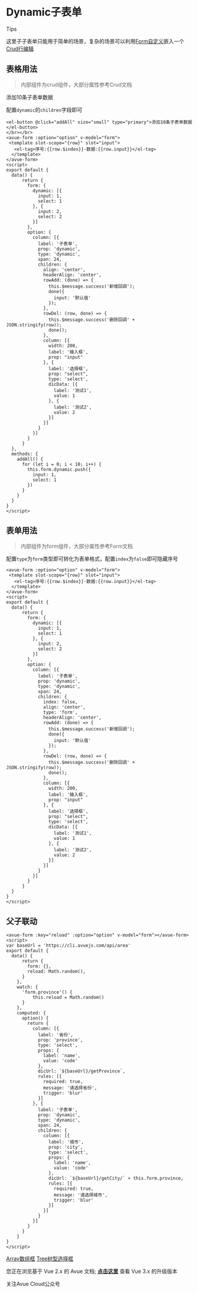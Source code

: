 Dynamic子表单
==========

Tips

这里子子表单只能用于简单的场景，复杂的场景可以利用[Form自定义](https://v2.avuejs.com/form/form-slot/)嵌入一个[Crud行编辑](https://v2.avuejs.com/crud/crud-cell)

表格用法
----------------------------------------------------------------------------------------

> 内部组件为crud组件，大部分属性参考Crud文档

添加10条子表单数据  

配置`dynamic`的`children`字段即可

```vue
<el-button @click="addAll" size="small" type="primary">添加10条子表单数据</el-button>
</br></br>
<avue-form :option="option" v-model="form">
 <template slot-scope="{row}" slot="input">
   <el-tag>序号:{{row.$index}}-数据:{{row.input}}</el-tag>
  </template>
</avue-form>
<script>
export default {
  data() {
      return {
        form: {
          dynamic: [{
            input: 1,
            select: 1
          }, {
            input: 2,
            select: 2
          }]
        },
        option: {
          column: [{
            label: '子表单',
            prop: 'dynamic',
            type: 'dynamic',
            span: 24,
            children: {
              align: 'center',
              headerAlign: 'center',
              rowAdd: (done) => {
                this.$message.success('新增回调');
                done({
                  input: '默认值'
                });
              },
              rowDel: (row, done) => {
                this.$message.success('删除回调' + JSON.stringify(row));
                done();
              },
              column: [{
                width: 200,
                label: '输入框',
                prop: "input"
              }, {
                label: '选择框',
                prop: "select",
                type: 'select',
                dicData: [{
                  label: '测试1',
                  value: 1
                }, {
                  label: '测试2',
                  value: 2
                }]
              }]
            }
          }]
        }
      }
  },
  methods: {
    addAll() {
      for (let i = 0; i < 10; i++) {
        this.form.dynamic.push({
          input: 1,
          select: 1
        })
      }
    }
  }
}
</script>
```

表单用法
----------------------------------------------------------------------------------------

> 内部组件为form组件，大部分属性参考Form文档

配置`type`为`form`类型即可转化为表单格式，配置`index`为`false`即可隐藏序号

```vue
<avue-form :option="option" v-model="form">
 <template slot-scope="{row}" slot="input">
   <el-tag>序号:{{row.$index}}-数据:{{row.input}}</el-tag>
  </template>
</avue-form>
<script>
export default {
  data() {
      return {
        form: {
          dynamic: [{
            input: 1,
            select: 1
          }, {
            input: 2,
            select: 2
          }]
        },
        option: {
          column: [{
            label: '子表单',
            prop: 'dynamic',
            type: 'dynamic',
            span: 24,
            children: {
              index: false,
              align: 'center',
              type: 'form',
              headerAlign: 'center',
              rowAdd: (done) => {
                this.$message.success('新增回调');
                done({
                  input: '默认值'
                });
              },
              rowDel: (row, done) => {
                this.$message.success('删除回调' + JSON.stringify(row));
                done();
              },
              column: [{
                width: 200,
                label: '输入框',
                prop: "input"
              }, {
                label: '选择框',
                prop: "select",
                type: 'select',
                dicData: [{
                  label: '测试1',
                  value: 1
                }, {
                  label: '测试2',
                  value: 2
                }]
              }]
            }
          }]
        }
      }
  }
}
</script>
```

父子联动
----------------------------------------------------------------------------------------

```vue
<avue-form :key="reload" :option="option" v-model="form"></avue-form>
<script>
var baseUrl = 'https://cli.avuejs.com/api/area'
export default {
  data() {
      return {
        form: {},
        reload: Math.random(),
      }
    },
    watch: {
      'form.province'() {
          this.reload = Math.random()
      }
    },
    computed: {
      option() {
        return {
          column: [{
            label: '省份',
            prop: 'province',
            type: 'select',
            props: {
              label: 'name',
              value: 'code'
            },
            dicUrl: `${baseUrl}/getProvince`,
            rules: [{
              required: true,
              message: '请选择省份',
              trigger: 'blur'
            }]
          }, {
            label: '子表单',
            prop: 'dynamic',
            type: 'dynamic',
            span: 24,
            children: {
              column: [{
                label: '城市',
                prop: 'city',
                type: 'select',
                props: {
                  label: 'name',
                  value: 'code'
                },
                dicUrl: `${baseUrl}/getCity/` + this.form.province,
                rules: [{
                  required: true,
                  message: '请选择城市',
                  trigger: 'blur'
                }]
              }]
            }
          }]
        }
      }
    }
}
</script>
```

[Array数组框](https://v2.avuejs.com/form/form-array/) [Tree树型选择框](https://v2.avuejs.com/form/form-input-tree/)

您正在浏览基于 Vue 2.x 的 Avue 文档; **[点击这里](https://avuejs.com/)** 查看 Vue 3.x 的升级版本

关注Avue Cloud公众号